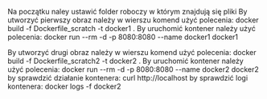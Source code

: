 Na początku naley ustawić folder roboczy w którym znajdują się pliki
By utworzyć pierwszy obraz należy w wierszu komend użyć polecenia:
docker build -f Dockerfile_scratch -t docker1 .
By uruchomić kontener należy użyć polecenia:
docker run --rm -d -p 8080:8080 --name docker1 docker1

By utworzyć drugi obraz należy w wierszu komend użyć polecenia:
docker build -f Dockerfile_scratch2 -t docker2 .
By uruchomić kontener należy użyć polecenia:
docker run --rm -d -p 8080:8080 --name docker2 docker2
by sprawdzić działanie kontenera:
curl http://localhost
by sprawdzić logi kontenera:
docker logs -f docker2
